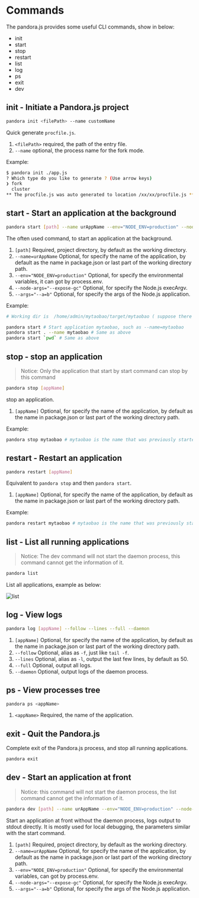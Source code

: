 # Commands

The pandora.js provides some useful CLI commands, show in below:

- init
- start
- stop
- restart
- list
- log
- ps
- exit
- dev

## init - Initiate a Pandora.js project

```bash
pandora init <filePath> --name customName
```


Quick generate `procfile.js`.

1. `<filePath>` required, the path of the entry file.
2. `--name` optional, the process name for the fork mode.

Example:

```bash
$ pandora init ./app.js
? Which type do you like to generate ? (Use arrow keys)
❯ fork 
  cluster 
** The procfile.js was auto generated to location /xx/xx/procfile.js **
```
## start - Start an application at the background

```bash
pandora start [path] --name urAppName --env="NODE_ENV=production" --node-args="--expose-gc"
```

The often used command, to start an application at the background.

1. `[path]` Required, project directory, by default as the working directory.
2. `--name=urAppName` Optional, for specify the name of the application, by default as the name in package.json or last part of the working directory path.
3. `--env="NODE_ENV=production"` Optional, for specify the environmental variables, it can got by process.env.
4. `--node-args="--expose-gc"` Optional, for specify the Node.js execArgv.
4. `--args="--a=b"` Optional, for specify the args of the Node.js application.

Example:

```bash
# Working dir is  /home/admin/mytaobao/target/mytaobao ( suppose there is no name in package.json )

pandora start # Start application mytaobao, such as --name=mytaobao
pandora start . --name mytaobao # Same as above
pandora start `pwd` # Same as above
```

## stop - stop an application

> Notice: Only the application that start by start command can stop by this command

```bash
pandora stop [appName]
```

stop an application.

1. `[appName]` Optional, for specify the name of the application, by default as the name in package.json or last part of the working directory path.

Example:

```bash
pandora stop mytaobao # mytaobao is the name that was previously started, and if you did't specified a name, that will automatically get name as well as start.
```

## restart - Restart an application

```bash
pandora restart [appName]
```

Equivalent to `pandora stop` and then `pandora start`.


1. `[appName]` Optional, for specify the name of the application, by default as the name in package.json or last part of the working directory path.

Example:

```bash
pandora restart mytaobao # mytaobao is the name that was previously started, and if you did't specified a name, that will automatically get name as well as start.
```

## list - List all running applications

> Notice: The dev command will not start the daemon process, this command cannot get the information of it.

```bash
pandora list
```

List all applications, example as below:

![list](https://img.alicdn.com/tfs/TB107mPeOqAXuNjy1XdXXaYcVXa-2646-330.png) 


## log - View logs

```bash
pandora log [appName] --follow --lines --full --daemon
```

1. `[appName]` Optional, for specify the name of the application, by default as the name in package.json or last part of the working directory path.
2. `--follow` Optional, alias as  `-f`, just like `tail -f`.
3. `--lines` Optional, alias as `-l`, output the last few lines, by default as 50.
4. `--full` Optional, output all logs.
5. `--daemon` Optional, output logs of the daemon process.

## ps - View processes tree

```bash
pandora ps <appName>
```

1. `<appName>` Required, the name of the application.


## exit - Quit the Pandora.js

Complete exit of the Pandora.js process, and stop all running applications.

```bash
pandora exit
```

## dev - Start an application at front

> Notice: this command will not start the daemon process, the list command cannot get the information of it.

```bash
pandora dev [path] --name urAppName --env="NODE_ENV=production" --node-args="--expose-gc"
```

Start an application at front without the daemon process, logs output to stdout directly.
It is mostly used for local debugging, the parameters similar with the start command.

1. `[path]` Required, project directory, by default as the working directory.
2. `--name=urAppName` Optional, for specify the name of the application, by default as the name in package.json or last part of the working directory path.
3. `--env="NODE_ENV=production"` Optional, for specify the environmental variables, can got by process.env.
4. `--node-args="--expose-gc"` Optional, for specify the Node.js execArgv.
4. `--args="--a=b"` Optional, for specify the args of the Node.js application.


